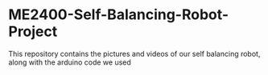 # ME2400-Self-Balancing-Robot-Project
This repository contains the pictures and videos of our self balancing robot, along with the arduino code we used

